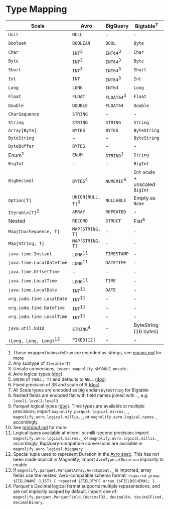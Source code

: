 Type Mapping
============

| Scala                             | Avro                         | BigQuery               | Bigtable<sup>7</sup>            | Datastore                       | Parquet                             | Protobuf                | TensorFlow          |
|-----------------------------------|------------------------------|------------------------|---------------------------------|---------------------------------|-------------------------------------|-------------------------|---------------------|
| `Unit`                            | `NULL`                       | -                      | -                               | `Null`                          | -                                   | -                       | -                   |
| `Boolean`                         | `BOOLEAN`                    | `BOOL`                 | `Byte`                          | `Boolean`                       | `BOOLEAN`                           | `Boolean`               | `INT64`<sup>3</sup> |
| `Char`                            | `INT`<sup>3</sup>            | `INT64`<sup>3</sup2>   | `Char`                          | `Integer`<sup>3</sup>           | `INT32`<sup>3</sup>                 | `Int`<sup>3</sup>       | `INT64`<sup>3</sup> |
| `Byte`                            | `INT`<sup>3</sup>            | `INT64`<sup>3</sup2>   | `Byte`                          | `Integer`<sup>3</sup>           | `INT32`<sup>9</sup>                 | `Int`<sup>3</sup>       | `INT64`<sup>3</sup> |
| `Short`                           | `INT`<sup>3</sup>            | `INT64`<sup>3</sup2>   | `Short`                         | `Integer`<sup>3</sup>           | `INT32`<sup>9</sup>                 | `Int`<sup>3</sup>       | `INT64`<sup>3</sup> |
| `Int`                             | `INT`                        | `INT64`<sup>3</sup2>   | `Int`                           | `Integer`<sup>3</sup>           | `INT32`<sup>9</sup>                 | `Int`                   | `INT64`<sup>3</sup> |
| `Long`                            | `LONG`                       | `INT64`                | `Long`                          | `Integer`                       | `INT64`<sup>9</sup>                 | `Long`                  | `INT64`             |
| `Float`                           | `FLOAT`                      | `FLOAT64`<sup>3</sup2> | `Float`                         | `Double`<sup>3</sup>            | `FLOAT`                             | `Float`                 | `FLOAT`             |
| `Double`                          | `DOUBLE`                     | `FLOAT64`              | `Double`                        | `Double`                        | `DOUBLE`                            | `Double`                | `FLOAT`<sup>3</sup> |
| `CharSequence`                    | `STRING`                     | -                      | -                               | -                               | -                                   | -                       | -                   |
| `String`                          | `STRING`                     | `STRING`               | `String`                        | `String`                        | `BINARY`                            | `String`                | `BYTES`<sup>3</sup> |
| `Array[Byte]`                     | `BYTES`                      | `BYTES`                | `ByteString`                    | `Blob`                          | `BINARY`                            | `ByteString`            | `BYTES`             |
| `ByteString`                      | -                            | -                      | `ByteString`                    | `Blob`                          | -                                   | `ByteString`            | `BYTES`             |
| `ByteBuffer`                      | `BYTES`                      | -                      | -                               |                                 | -                                   | -                       | -                   |
| Enum<sup>1</sup>                  | `ENUM`                       | `STRING`<sup>3</sup2>  | `String`                        | `String`<sup>3</sup>            | `BINARY`/`ENUM`<sup>9</sup>         | Enum                    | `BYTES`<sup>3</sup> |
| `BigInt`                          | -                            | -                      | `BigInt`                        | -                               | -                                   | -                       | -                   |
| `BigDecimal`                      | `BYTES`<sup>4</sup>          | `NUMERIC`<sup>6</sup2> | `Int` scale + unscaled `BigInt` | -                               | `LOGICAL[DECIMAL]`<sup>9,14</sup>   | -                       | -                   |
| `Option[T]`                       | `UNION[NULL, T]`<sup>5</sup> | `NULLABLE`             | Empty as `None`                 | Absent as `None`                | `OPTIONAL`                          | `optional`<sup>10</sup> | Size <= 1           |
| `Iterable[T]`<sup>2</sup>         | `ARRAY`                      | `REPEATED`             | -                               | `Array`                         | `REPEATED`<sup>13</sup>             | `repeated`              | Size >= 0           |
| Nested                            | `RECORD`                     | `STRUCT`               | Flat<sup>8</sup>                | `Entity`                        | Group                               | `Message`               | Flat<sup>8</sup>    |
| `Map[CharSequence, T]`            | `MAP[STRING, T]`             | -                      | -                               | -                               | -                                   | -                       |                     |
| `Map[String, T]`                  | `MAP[STRING, T]`             | -                      | -                               | -                               | -                                   | -                       | -                   |
| `java.time.Instant`               | `LONG`<sup>11</sup>          | `TIMESTAMP`            | -                               | `com.google.protobuf.Timestamp` | `LOGICAL[TIMESTAMP]`<sup>9</sup>    | -                       | -                   |
| `java.time.LocalDateTime`         | `LONG`<sup>11</sup>          | `DATETIME`             | -                               | -                               | `LOGICAL[TIMESTAMP]`<sup>9</sup>    | -                       | -                   |
| `java.time.OffsetTime`            | -                            | -                      | -                               | -                               | `LOGICAL[TIME]`/`INT64`<sup>9</sup> | -                       | -                   |
| `java.time.LocalTime`             | `LONG`<sup>11</sup>          | `TIME`                 | -                               | -                               | `LOGICAL[TIME]`/`INT64`<sup>9</sup> | -                       | -                   |
| `java.time.LocalDate`             | `INT`<sup>11</sup>           | `DATE`                 | -                               | -                               | `LOGICAL[DATE]`<sup>9</sup>         | -                       | -                   |
| `org.joda.time.LocalDate`         | `INT`<sup>11</sup>           | -                      | -                               | -                               | -                                   | -                       | -                   |
| `org.joda.time.DateTime`          | `INT`<sup>11</sup>           | -                      | -                               | -                               | -                                   | -                       | -                   |
| `org.joda.time.LocalTime`         | `INT`<sup>11</sup>           | -                      | -                               | -                               | -                                   | -                       | -                   |
 | `java.util.UUID`                  | `STRING`<sup>4</sup>         | -                      | ByteString (16 bytes)           | -                               | `FIXED[16]`<sup>9</sup>             | -                       | -                   |
 | `(Long, Long, Long)`<sup>12</sup> | `FIXED[12]`                  | -                      | -                               | -                               | -                                   | -                       | -                   |

1. Those wrapped in`UnsafeEnum` are encoded as strings, see [enums.md](https://github.com/spotify/magnolify/blob/master/docs/enums.md) for more
2. Any subtype of `Iterable[T]`
3. Unsafe conversions, `import magnolify.$MODULE.unsafe._`
4. Avro logical types ([doc](https://avro.apache.org/docs/current/spec.html#Logical+Types))
5. `UNION` of `[NULL, T]` and defaults to `NULL` ([doc](https://avro.apache.org/docs/current/spec.html#Unions))
6. Fixed precision of 38 and scale of 9 ([doc](https://cloud.google.com/bigquery/docs/reference/standard-sql/data-types#numeric-type))
7. All Scala types are encoded as big endian `ByteString` for Bigtable
8. Nested fields are encoded flat with field names joined with `.`, e.g. `level1.level2.level3`
9. Parquet logical types ([doc](https://github.com/apache/parquet-format/blob/master/LogicalTypes.md)). Time types are available at multiple precisions; import `magnolify.parquet.logical.micros._`, `magnolify.avro.logical.millis._`, or `magnolify.avro.logical.nanos._` accordingly.
10. See [protobuf.md](https://github.com/spotify/magnolify/blob/master/docs/protobuf.md) for more
11. Logical types available at micro- or milli-second precision; import `magnolify.avro.logical.micros._` or `magnolify.avro.logical.millis._` accordingly. BigQuery-compatible conversions are available in `magnolify.avro.logical.bigquery._`.
12. Special tuple used to represent Duration in the [Avro spec](https://avro.apache.org/docs/1.11.0/spec.html#Duration). This has not been made implicit in Magnolify; import `AvroType.afDuration` implicitly to enable
13. If `magnolify.parquet.ParquetArray.AvroCompat._` is imported, array fields use the nested, Avro-compatible schema format: `required group $FIELDNAME (LIST) { repeated $FIELDTYPE array ($FIELDSCHEMA); }`.
14. Parquet's Decimal logical format supports multiple repesentations, and are not implicitly scoped by default. Import one of: `magnolify.parquet.ParquetField.{decimal32, decimal64, decimalFixed, decimalBinary`.
